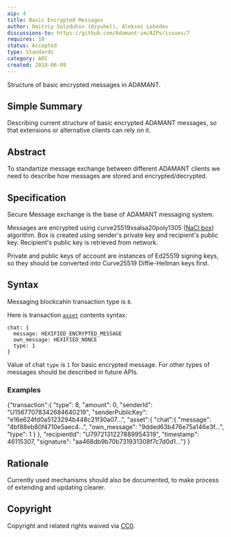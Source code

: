 ```yaml
---
aip: 4
title: Basic Encrypted Messages
author: Dmitriy Soloduhin (@zyuhel), Aleksei Lebedev
discussions-to: https://github.com/Adamant-im/AIPs/issues/7
requires: 10
status: Accepted
type: Standards
category: ARC
created: 2018-06-09
---
```


Structure of basic encrypted messages in ADAMANT.

## Simple Summary
Describing current structure of basic encrypted ADAMANT messages, so that extensions or alternative clients can rely on it.

## Abstract
<!--A short (~200 word) description of the technical issue being addressed.-->
To standartize message exchange between different ADAMANT clients we need to describe how messages are stored and encrypted/decrypted.

## Specification
<!--The technical specification should describe the syntax and semantics of any new feature. The specification should be detailed enough to allow competing, interoperable implementations for different platforms.-->
Secure Message exchange is the base of ADAMANT messaging system.

Messages are encrypted using curve25519xsalsa20poly1305 ([NaCl box](https://nacl.cr.yp.to/box.html)) algorithm. Box is created using sender's private key and recipient's public key. Recipient's public key is retrieved from network.

Private and public keys of account are instances of Ed25519 signing keys, so they should be converted into Curve25519 Diffie-Hellman keys first.

## Syntax
Messaging blockcahin transaction type is `8`.

Here is transaction [`asset`](https://aips.adamant.im/AIPS/aip-10#specification) contents syntax:
````
chat: {
  message: HEXIFIED_ENCRYPTED_MESSAGE
  own_message: HEXIFIED_NONCE
  type: 1
}
````

Value of chat `type` is `1` for basic encrypted message. For other types of messages should be described in future APIs.

### Examples

{"transaction":{
	"type": 8,
	"amount": 0,
	"senderId": "U15677078342684640219",
	"senderPublicKey": "e16e624fd0a5123294b448c21f30a07...",
	"asset":{
		"chat":{
		"message": "4bf88eb80f4710e5aec4...",
		"own_message": "9dded63b476e75a146e3f...",
		"type": 1
		}
	},
	"recipientId": "U7972131227889954319",
	"timestamp": 46115307,
	"signature": "aa468db9b70b731931308f7c7d0d1..."}
}

## Rationale
Currently used mechanisms should also be documented, to make process of extending and updating clearer. 


## Copyright
Copyright and related rights waived via [CC0](https://creativecommons.org/publicdomain/zero/1.0/).
